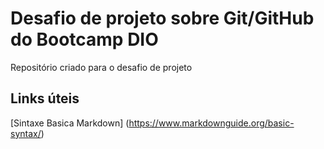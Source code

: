 # Desafio de projeto sobre Git/GitHub do Bootcamp DIO
  Repositório criado para o desafio de projeto

## Links úteis 
[Sintaxe Basica Markdown] (https://www.markdownguide.org/basic-syntax/)
